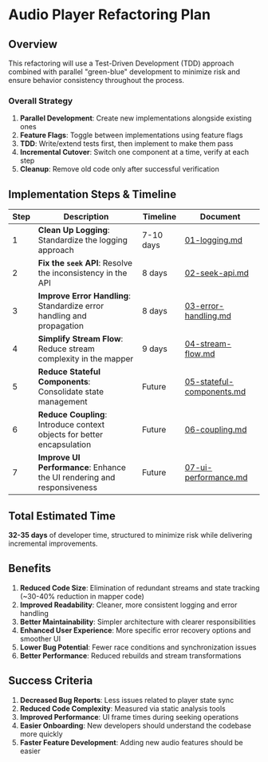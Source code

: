 # Audio Player Refactoring Plan

## Overview

This refactoring will use a Test-Driven Development (TDD) approach combined with parallel "green-blue" development to minimize risk and ensure behavior consistency throughout the process.

### Overall Strategy

1. **Parallel Development**: Create new implementations alongside existing ones
2. **Feature Flags**: Toggle between implementations using feature flags
3. **TDD**: Write/extend tests first, then implement to make them pass
4. **Incremental Cutover**: Switch one component at a time, verify at each step
5. **Cleanup**: Remove old code only after successful verification

## Implementation Steps & Timeline

| Step | Description | Timeline | Document |
|------|-------------|----------|----------|
| 1 | **Clean Up Logging**: Standardize the logging approach | 7-10 days | [01-logging.md](01-logging.md) |
| 2 | **Fix the `seek` API**: Resolve the inconsistency in the API | 8 days | [02-seek-api.md](02-seek-api.md) |
| 3 | **Improve Error Handling**: Standardize error handling and propagation | 8 days | [03-error-handling.md](03-error-handling.md) |
| 4 | **Simplify Stream Flow**: Reduce stream complexity in the mapper | 9 days | [04-stream-flow.md](04-stream-flow.md) |
| 5 | **Reduce Stateful Components**: Consolidate state management | Future | [05-stateful-components.md](05-stateful-components.md) |
| 6 | **Reduce Coupling**: Introduce context objects for better encapsulation | Future | [06-coupling.md](06-coupling.md) |
| 7 | **Improve UI Performance**: Enhance the UI rendering and responsiveness | Future | [07-ui-performance.md](07-ui-performance.md) |

## Total Estimated Time

**32-35 days** of developer time, structured to minimize risk while delivering incremental improvements.

## Benefits

1. **Reduced Code Size**: Elimination of redundant streams and state tracking (~30-40% reduction in mapper code)
2. **Improved Readability**: Cleaner, more consistent logging and error handling
3. **Better Maintainability**: Simpler architecture with clearer responsibilities
4. **Enhanced User Experience**: More specific error recovery options and smoother UI
5. **Lower Bug Potential**: Fewer race conditions and synchronization issues
6. **Better Performance**: Reduced rebuilds and stream transformations

## Success Criteria

1. **Decreased Bug Reports**: Less issues related to player state sync
2. **Reduced Code Complexity**: Measured via static analysis tools
3. **Improved Performance**: UI frame times during seeking operations
4. **Easier Onboarding**: New developers should understand the codebase more quickly
5. **Faster Feature Development**: Adding new audio features should be easier 
